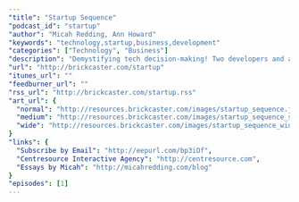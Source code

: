 ```yaml
---
"title": "Startup Sequence"
"podcast_id": "startup"
"author": "Micah Redding, Ann Howard"
"keywords": "technology,startup,business,development"
"categories": ["Technology", "Business"]
"description": "Demystifying tech decision-making! Two developers and a human being discuss the difficult world of technology, business, and building software that matters."
"url": "http://brickcaster.com/startup"
"itunes_url": ""
"feedburner_url": ""
"rss_url": "http://brickcaster.com/startup.rss"
"art_url": {
  "normal": "http://resources.brickcaster.com/images/startup_sequence.jpg",
  "medium": "http://resources.brickcaster.com/images/startup_sequence_small.jpg",
  "wide": "http://resources.brickcaster.com/images/startup_sequence_wide.jpg"
}
"links": {
  "Subscribe by Email": "http://eepurl.com/bp3iOf",
  "Centresource Interactive Agency": "http://centresource.com",
  "Essays by Micah": "http://micahredding.com/blog"
}
"episodes": [1]
---
```

